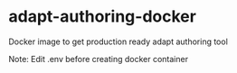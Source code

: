 # adapt-authoring-docker
Docker image to get production ready adapt authoring tool 

Note: Edit .env before creating docker container
